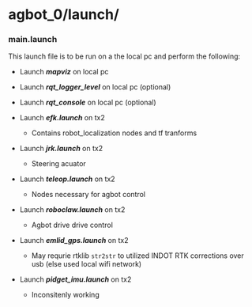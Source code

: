 # agbot_0/launch/

### main.launch

This launch file is to be run on a the local pc and perform the following:

+ Launch ***mapviz*** on local pc

+ Launch ***rqt_logger_level*** on local pc (optional)

+ Launch ***rqt_console*** on local pc (optional)

+ Launch ***efk.launch*** on tx2

  + Contains robot_localization nodes and tf tranforms

+ Launch ***jrk.launch*** on tx2

  + Steering acuator

+ Launch ***teleop.launch*** on tx2

  + Nodes necessary for agbot control

+ Launch ***roboclaw.launch*** on tx2

  + Agbot drive drive control

+ Launch ***emlid_gps.launch*** on tx2

  + May requrie rtklib `str2str` to utilized INDOT RTK corrections over usb (else used local wifi network)

+ Launch ***pidget_imu.launch*** on tx2

  + Inconsitenly working
